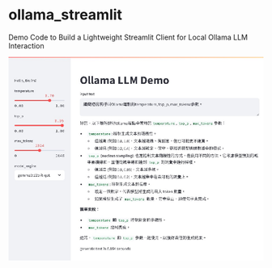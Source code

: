# ollama_streamlit
Demo Code to Build a Lightweight Streamlit Client for Local Ollama LLM Interaction

![Demo Screenshot](https://github.com/sekewei/ollama_streamlit/blob/ce3db87600d0535258822782959932071f8b1067/ollama_streamlit_demo.jpg)
